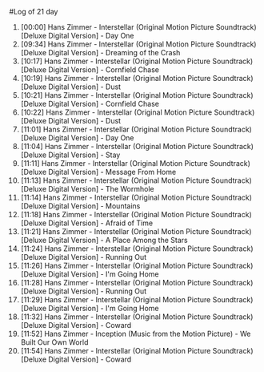 #Log of 21 day

1. [00:00] Hans Zimmer - Interstellar (Original Motion Picture Soundtrack) [Deluxe Digital Version] - Day One
1. [09:34] Hans Zimmer - Interstellar (Original Motion Picture Soundtrack) [Deluxe Digital Version] - Dreaming of the Crash
1. [10:17] Hans Zimmer - Interstellar (Original Motion Picture Soundtrack) [Deluxe Digital Version] - Cornfield Chase
1. [10:19] Hans Zimmer - Interstellar (Original Motion Picture Soundtrack) [Deluxe Digital Version] - Dust
1. [10:21] Hans Zimmer - Interstellar (Original Motion Picture Soundtrack) [Deluxe Digital Version] - Cornfield Chase
1. [10:22] Hans Zimmer - Interstellar (Original Motion Picture Soundtrack) [Deluxe Digital Version] - Dust
1. [11:01] Hans Zimmer - Interstellar (Original Motion Picture Soundtrack) [Deluxe Digital Version] - Day One
1. [11:04] Hans Zimmer - Interstellar (Original Motion Picture Soundtrack) [Deluxe Digital Version] - Stay
1. [11:11] Hans Zimmer - Interstellar (Original Motion Picture Soundtrack) [Deluxe Digital Version] - Message From Home
1. [11:13] Hans Zimmer - Interstellar (Original Motion Picture Soundtrack) [Deluxe Digital Version] - The Wormhole
1. [11:14] Hans Zimmer - Interstellar (Original Motion Picture Soundtrack) [Deluxe Digital Version] - Mountains
1. [11:18] Hans Zimmer - Interstellar (Original Motion Picture Soundtrack) [Deluxe Digital Version] - Afraid of Time
1. [11:21] Hans Zimmer - Interstellar (Original Motion Picture Soundtrack) [Deluxe Digital Version] - A Place Among the Stars
1. [11:24] Hans Zimmer - Interstellar (Original Motion Picture Soundtrack) [Deluxe Digital Version] - Running Out
1. [11:26] Hans Zimmer - Interstellar (Original Motion Picture Soundtrack) [Deluxe Digital Version] - I'm Going Home
1. [11:28] Hans Zimmer - Interstellar (Original Motion Picture Soundtrack) [Deluxe Digital Version] - Running Out
1. [11:29] Hans Zimmer - Interstellar (Original Motion Picture Soundtrack) [Deluxe Digital Version] - I'm Going Home
1. [11:32] Hans Zimmer - Interstellar (Original Motion Picture Soundtrack) [Deluxe Digital Version] - Coward
1. [11:52] Hans Zimmer - Inception (Music from the Motion Picture) - We Built Our Own World
1. [11:54] Hans Zimmer - Interstellar (Original Motion Picture Soundtrack) [Deluxe Digital Version] - Coward
